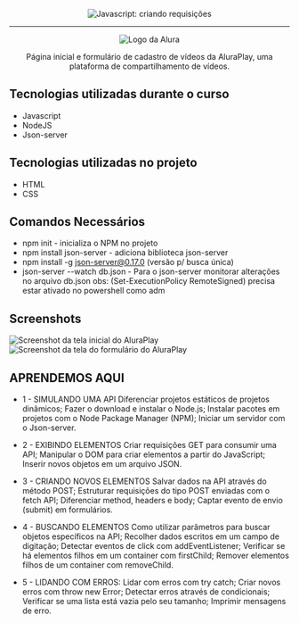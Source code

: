 <p align="center"> <img src="https://imgur.com/J3hD21O.png" alt="Javascript: criando requisições"> </p>

<hr>

<p align="center"> <img src="https://github.com/MonicaHillman/aluraplay-requisicoes/blob/main/img/logo.png" alt="Logo da Alura"> </p>
<p align="center">Página inicial e formulário de cadastro de vídeos da AluraPlay, uma plataforma de compartilhamento de vídeos.</p>

## Tecnologias utilizadas durante o curso

- Javascript
- NodeJS
- Json-server

## Tecnologias utilizadas no projeto

- HTML
- CSS

## Comandos Necessários

- npm init - inicializa o NPM no projeto
- npm install json-server - adiciona biblioteca json-server
- npm install -g json-server@0.17.0 (versão p/ busca única)
- json-server --watch db.json - Para o json-server monitorar alterações no arquivo db.json
  obs: (Set-ExecutionPolicy RemoteSigned) precisa estar ativado no powershell como adm

## Screenshots

![Screenshot da tela inicial do AluraPlay](https://imgur.com/aymxEsh.png)
![Screenshot da tela do formulário do AluraPlay](https://imgur.com/ShNADf2.png)

## APRENDEMOS AQUI
- 1 - SIMULANDO UMA API
Diferenciar projetos estáticos de projetos dinâmicos;
Fazer o download e instalar o Node.js;
Instalar pacotes em projetos com o Node Package Manager (NPM);
Iniciar um servidor com o Json-server.

- 2 - EXIBINDO ELEMENTOS
Criar requisições GET para consumir uma API;
Manipular o DOM para criar elementos a partir do JavaScript;
Inserir novos objetos em um arquivo JSON.

- 3 - CRIANDO NOVOS ELEMENTOS
Salvar dados na API através do método POST;
Estruturar requisições do tipo POST enviadas com o fetch API;
Diferenciar method, headers e body;
Captar evento de envio (submit) em formulários.

- 4 - BUSCANDO ELEMENTOS
Como utilizar parâmetros para buscar objetos específicos na API;
Recolher dados escritos em um campo de digitação;
Detectar eventos de click com addEventListener;
Verificar se há elementos filhos em um container com firstChild;
Remover elementos filhos de um container com removeChild.

- 5 - LIDANDO COM ERROS:
Lidar com erros com try catch;
Criar novos erros com throw new Error;
Detectar erros através de condicionais;
Verificar se uma lista está vazia pelo seu tamanho;
Imprimir mensagens de erro.

